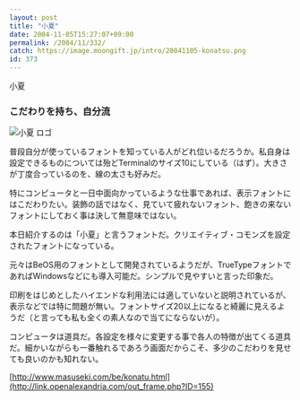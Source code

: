 ```yaml
---
layout: post
title: "小夏"
date: 2004-11-05T15:27:07+09:00
permalink: /2004/11/332/
catch: https://image.moongift.jp/intro/20041105-konatsu.png
id: 373
---
```

小夏  
<!--more-->

### こだわりを持ち、自分流
  

![小夏 ロゴ](https://image.moongift.jp/intro/20041105-konatsu.png "小夏 ロゴ")

  

普段自分が使っているフォントを知っている人がどれ位いるだろうか。私自身は設定できるものについては殆どTerminalのサイズ10にしている（はず）。大きさが丁度合っているのを、線の太さも好みだ。

  

特にコンピュータと一日中面向かっているような仕事であれば、表示フォントにはこだわりたい。装飾の話ではなく、見ていて疲れないフォント、飽きの来ないフォントにしておく事は決して無意味ではない。

  

本日紹介するのは「小夏」と言うフォントだ。クリエイティブ・コモンズを設定されたフォントになっている。

  

元々はBeOS用のフォントとして開発されているようだが、TrueTypeフォントであればWindowsなどにも導入可能だ。シンプルで見やすいと言った印象だ。

  

印刷をはじめとしたハイエンドな利用法には適していないと説明されているが、表示などでは特に問題が無い。フォントサイズ20以上になると綺麗に見えるようだ（と言っても私も全くの素人なので当てにならないが）。

  

コンピュータは道具だ。各設定を様々に変更する事で各人の特徴が出てくる道具だ。細かいながらも一番触れるであろう画面だからこそ、多少のこだわりを見せても良いのかも知れない。

  

[http://www.masuseki.com/be/konatu.html](http://link.openalexandria.com/out_frame.php?ID=155)

